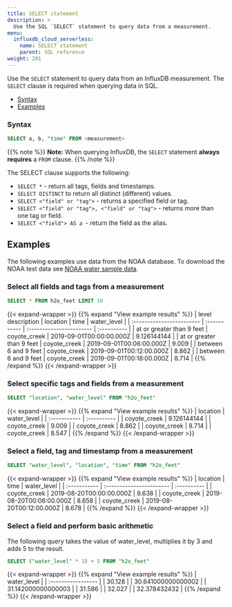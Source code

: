 ```yaml
---
title: SELECT statement
description: >
  Use the SQL `SELECT` statement to query data from a measurement.
menu:
  influxdb_cloud_serverless:
    name: SELECT statement
    parent: SQL reference
weight: 201
---
```


Use the `SELECT` statement to query data from an InfluxDB measurement.
The `SELECT` clause is required when querying data in SQL.

- [Syntax](#syntax)
- [Examples](#examples)

### Syntax

```sql
SELECT a, b, "time" FROM <measurement>
```

{{% note %}}
**Note:** When querying InfluxDB, the `SELECT` statement **always requires** a `FROM` clause.
{{% /note %}}

The SELECT clause supports the following:

 - `SELECT *` - return all tags, fields and timestamps.
 - `SELECT DISTINCT` to return all distinct (different) values. 
 - `SELECT <"field" or "tag">` - returns a specified field or tag.
 - `SELECT <"field" or "tag">, <"field" or "tag">` - returns more than one tag or field.
 - `SELECT <"field"> AS a `- return the field as the alias.

## Examples

The following examples use data from the NOAA database. 
To download the NOAA test data see [NOAA water sample data](/influxdb/v2.6/reference/sample-data/#noaa-water-sample-data).

### Select all fields and tags from a measurement

```sql
SELECT * FROM h2o_feet LIMIT 10
```

{{< expand-wrapper >}}
{{% expand "View example results" %}}
| level description         | location     | time                     | water_level |
| :------------------------ | :----------- | :----------------------- | :---------- |
| at or greater than 9 feet | coyote_creek | 2019-09-01T00:00:00.000Z | 9.126144144 |
| at or greater than 9 feet | coyote_creek | 2019-09-01T00:06:00.000Z |       9.009 |
| between 6 and 9 feet      | coyote_creek | 2019-09-01T00:12:00.000Z |       8.862 |
| between 6 and 9 feet      | coyote_creek | 2019-09-01T00:18:00.000Z |       8.714 |
{{% /expand %}}
{{< /expand-wrapper >}}

### Select specific tags and fields from a measurement

```sql
SELECT "location", "water_level" FROM "h2o_feet"
```

{{< expand-wrapper >}}
{{% expand "View example results" %}}
| location     | water_level |
| :----------- | :---------- |
| coyote_creek | 9.126144144 |
| coyote_creek | 9.009       |
| coyote_creek | 8.862       |
| coyote_creek | 8.714       |
| coyote_creek | 8.547       |
{{% /expand %}}
{{< /expand-wrapper >}}

### Select a field, tag and timestamp from a measurement

```sql
SELECT "water_level", "location", "time" FROM "h2o_feet"
```

{{< expand-wrapper >}}
{{% expand "View example results" %}}
| location     | time                     | water_level |
| :----------- | :----------------------- | :---------- |
| coyote_creek | 2019-08-20T00:00:00.000Z | 8.638       |
| coyote_creek | 2019-08-20T00:06:00.000Z | 8.658       |
| coyote_creek | 2019-08-20T00:12:00.000Z | 8.678       |
{{% /expand %}}
{{< /expand-wrapper >}}

### Select a field and perform basic arithmetic

The following query takes the value of water_level, multiplies it by 3 and adds 5 to the result.

```sql
SELECT ("water_level" * 3) + 5 FROM "h2o_feet"
```

{{< expand-wrapper >}}
{{% expand "View example results" %}}
| water_level        |
| :----------------- |
| 30.128             |
| 30.641000000000002 |
| 31.142000000000003 |
| 31.586             |
| 32.027             |
| 32.378432432       |
{{% /expand %}}
{{< /expand-wrapper >}}

